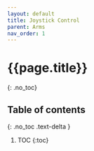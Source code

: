 ```yaml
---
layout: default
title: Joystick Control
parent: Arms
nav_order: 1
---
```


# {{page.title}}
{: .no_toc}

## Table of contents
{: .no_toc .text-delta }

1. TOC
{:toc}
